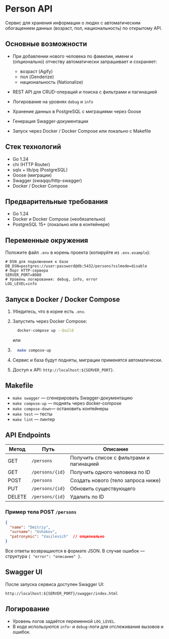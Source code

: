 # Person API

Сервис для хранения информации о людях с автоматическим обогащением данных (возраст, пол, национальность) по открытому API.

## Основные возможности

* При добавлении нового человека по фамилии, имени и (опционально) отчеству автоматически запрашивает и сохраняет:

  * возраст (Agify)
  * пол (Genderize)
  * национальность (Nationalize)
* REST API для CRUD-операций и поиска с фильтрами и пагинацией
* Логирование на уровнях `debug` и `info`
* Хранение данных в PostgreSQL с миграциями через Goose
* Генерация Swagger-документации
* Запуск через Docker / Docker Compose или локально с Makefile

## Стек технологий

* Go 1.24
* chi (HTTP Router)
* sqlx + lib/pq (PostgreSQL)
* Goose (миграции)
* Swagger (swaqqo/http-swagger)
* Docker / Docker Compose

## Предварительные требования

* Go 1.24
* Docker и Docker Compose (необязательно)
* PostgreSQL 15+ (локально или в контейнере)

## Переменные окружения

Положите файл `.env` в корень проекта (копируйте из `.env.example`):

```dotenv
# DSN для подключения к базе
DB_DSN=postgres://user:password@db:5432/persons?sslmode=disable
# Порт HTTP-сервера
SERVER_PORT=8080
# Уровень логирования: debug, info, error
LOG_LEVEL=info
```

## Запуск в Docker / Docker Compose

1. Убедитесь, что в корне есть `.env`.
2. Запустить через Docker Compose:
    ```bash
      docker-compose up --build
    ```
   или 
3.  ```bash
      make compose-up
    ```

3. Сервис и база будут подняты, миграции применятся автоматически.
4. Доступ к API: `http://localhost:${SERVER_PORT}`.

## Makefile

* `make swagger`     — сгенерировать Swagger-документацию
* `make compose-up`  — поднять через docker-compose
* `make compose-down`— остановить контейнеры
* `make test`        — тесты
* `make lint`        — линтер

## API Endpoints

| Метод  | Путь            | Описание                                 |
| ------ | --------------- | ---------------------------------------- |
| GET    | `/persons`      | Получить список с фильтрами и пагинацией |
| GET    | `/persons/{id}` | Получить одного человека по ID           |
| POST   | `/persons`      | Создать нового (тело запроса ниже)       |
| PUT    | `/persons/{id}` | Обновить существующего                   |
| DELETE | `/persons/{id}` | Удалить по ID                            |

### Пример тела POST `/persons`

```json
{
  "name": "Dmitriy",
  "surname": "Ushakov",
  "patronymic": "Vasilevich"  // опционально
}
```

Все ответы возвращаются в формате JSON. В случае ошибок — структура `{ "error": "описание" }`.

## Swagger UI

После запуска сервиса доступен Swagger UI:

```
http://localhost:${SERVER_PORT}/swagger/index.html
```

## Логирование

* Уровень логов задаётся переменной `LOG_LEVEL`.
* В коде используются `info`- и `debug`-логи для отслеживания вызовов и ошибок.




